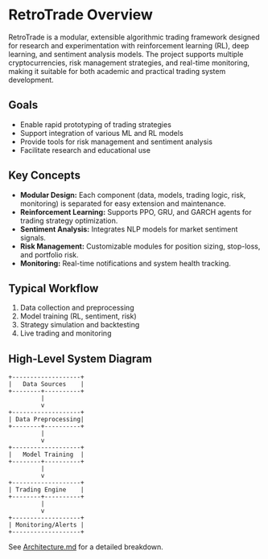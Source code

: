 # RetroTrade Overview

RetroTrade is a modular, extensible algorithmic trading framework designed for research and experimentation with reinforcement learning (RL), deep learning, and sentiment analysis models. The project supports multiple cryptocurrencies, risk management strategies, and real-time monitoring, making it suitable for both academic and practical trading system development.

## Goals
- Enable rapid prototyping of trading strategies
- Support integration of various ML and RL models
- Provide tools for risk management and sentiment analysis
- Facilitate research and educational use

## Key Concepts
- **Modular Design:** Each component (data, models, trading logic, risk, monitoring) is separated for easy extension and maintenance.
- **Reinforcement Learning:** Supports PPO, GRU, and GARCH agents for trading strategy optimization.
- **Sentiment Analysis:** Integrates NLP models for market sentiment signals.
- **Risk Management:** Customizable modules for position sizing, stop-loss, and portfolio risk.
- **Monitoring:** Real-time notifications and system health tracking.

## Typical Workflow
1. Data collection and preprocessing
2. Model training (RL, sentiment, risk)
3. Strategy simulation and backtesting
4. Live trading and monitoring

## High-Level System Diagram

```
+-------------------+
|   Data Sources    |
+--------+----------+
         |
         v
+-------------------+
| Data Preprocessing|
+--------+----------+
         |
         v
+-------------------+
|   Model Training  |
+--------+----------+
         |
         v
+-------------------+
| Trading Engine    |
+--------+----------+
         |
         v
+-------------------+
| Monitoring/Alerts |
+-------------------+
```

See [Architecture.md](Architecture.md) for a detailed breakdown.
